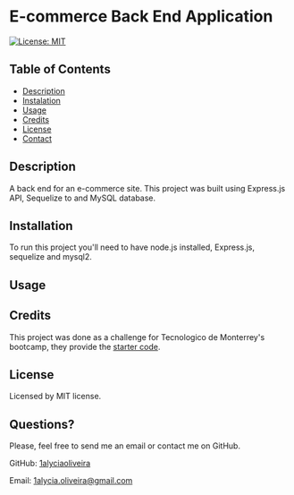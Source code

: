 # E-commerce Back End Application

[![License: MIT](https://img.shields.io/badge/License-MIT-yellow.svg)](https://opensource.org/licenses/MIT)
  
## Table of Contents
* [Description](#description)
* [Instalation](#instalation)
* [Usage](#usage)
* [Credits](#credits)
* [License](#license)
* [Contact](#contact)

## Description
A back end for an e-commerce site. This project was built using Express.js API, Sequelize to and MySQL database.

## Installation
To run this project you'll need to have node.js installed, Express.js, sequelize and mysql2.

## Usage


## Credits
This project was done as a challenge for Tecnologico de Monterrey's bootcamp, they provide the [starter code](https://github.com/coding-boot-camp/fantastic-umbrella).

## License
Licensed by MIT license.

## Questions?
Please, feel free to send me an email or contact me on GitHub.

GitHub: [1alyciaoliveira](https://github.com/1alyciaoliveira)

Email: 1alycia.oliveira@gmail.com
